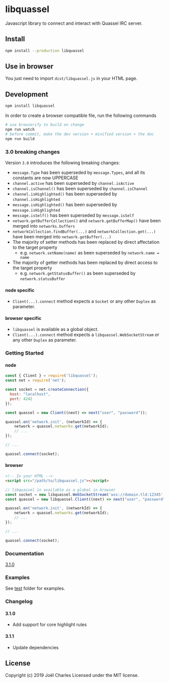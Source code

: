 # libquassel
Javascript library to connect and interact with Quassel IRC server.

## Install
```sh
npm install --production libquassel
```

## Use in browser
You just need to import `dist/libquassel.js` in your HTML page.

## Development
```sh
npm install libquassel
```

In order to create a browser compatible file, run the following commands
```sh
# use browserify to build on change
npm run watch
# before commit, make the dev version + minified version + the doc
npm run build
```

### 3.0 breaking changes
Version `3.0` introduces the following breaking changes:

- `message.Type` has been superseded by `message.Types`, and all its constants are now UPPERCASE
- `channel.active` has been superseded by `channel.isActive`
- `channel.isChannel()` has been superseded by `channel.isChannel`
- `channel.isHighlighted()` has been superseded by `channel.isHighlighted`
- `message.isHighlighted()` has been superseded by `message.isHighlighted`
- `message.isSelf()` has been superseded by `message.isSelf`
- `network.getBufferCollection()` and `network.getBufferMap()` have been merged into `networks.buffers`
- `networkCollection.findBuffer(...)` and `networkCollection.get(...)` have been merged into `network.getBuffer(...)`
- The majority of setter methods has been replaced by direct affectation to the target property
  - e.g. `network.setName(name)` as been superseded by `network.name = name`
- The majority of getter methods has been replaced by direct access to the target property
  - e.g. `network.getStatusBuffer()` as been superseded by `network.statusBuffer`

#### node specific
- `Client(...).connect` method expects a `Socket` or any other `Duplex` as parameter.

#### browser specific
- `libquassel` is available as a global object.
- `Client(...).connect` method expects a `libquassel.WebSocketStream` or any other `Duplex` as parameter.

### Getting Started
#### node
```javascript
const { Client } = require('libquassel');
const net = require('net');

const socket = net.createConnection({
  host: "localhost",
  port: 4242
});

const quassel = new Client((next) => next("user", "password"));

quassel.on('network.init', (networkId) => {
    network = quassel.networks.get(networkId);
    // ...
});

// ...

quassel.connect(socket);
```

#### browser
```html
<!-- In your HTML -->
<script src="/path/to/libquassel.js"></script>
```
```javascript
// libquassel in available as a global in browser
const socket = new libquassel.WebSocketStream('wss://domain.tld:12345', ['binary', 'base64']);
const quassel = new libquassel.Client((next) => next("user", "password"));

quassel.on('network.init', (networkId) => {
    network = quassel.networks.get(networkId);
    // ...
});

// ...

quassel.connect(socket);
```

### Documentation
[3.1.0](https://magne4000.github.com/libquassel/3.1.0 "libquassel 3.1.0 documentation")

### Examples
See [test](test) folder for examples.

### Changelog

#### 3.1.0
- Add support for core highlight rules

#### 3.1.1
- Update dependencies

## License
Copyright (c) 2019 Joël Charles
Licensed under the MIT license.
